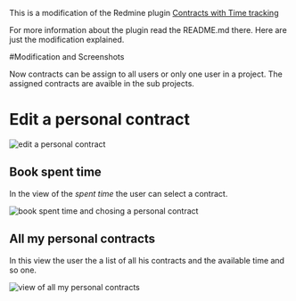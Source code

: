 This is a modification of the Redmine plugin [Contracts with Time tracking](https://github.com/dmp1ce/redmine-contracts-with-time-tracking-plugin/)

For more information about the plugin read the README.md there. 
Here are just the modification explained.

#Modification and Screenshots

Now contracts can be assign to all users or only one user in a project. The assigned contracts are avaible in the sub projects.

# Edit a personal contract

![edit a personal contract](https://github.com/jevo/redmine-personal-contracts-with-time-tracking-plugin/raw/master/docs/screenshots/edit_personal_contract.png)


## Book spent time 
In the view of the *spent time* the user can select a contract. 

![book spent time and chosing a personal contract](https://github.com/jevo/redmine-personal-contracts-with-time-tracking-plugin//raw/master/docs/screenshots/book_spent_time.png)

## All my personal contracts

In this view the user the a list of all his contracts and the available time and so one.

![view of all my personal contracts](https://github.com/jevo/redmine-personal-contracts-with-time-tracking-plugin/raw/master/docs/screenshots/personal_contract_view.png)



